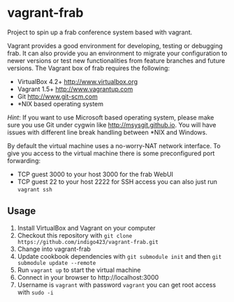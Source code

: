vagrant-frab
============

Project to spin up a frab conference system based with vagrant.

Vagrant provides a good environment for developing, testing or debugging frab.
It can also provide you an environment to migrate your configuration to newer versions or test new functionalities from feature branches and future versions.
The Vagrant box of frab requires the following:
- VirtualBox 4.2+ http://www.virtualbox.org
- Vagrant 1.5+ http://www.vagrantup.com
- Git http://www.git-scm.com
- *NIX based operating system

*Hint*: If you want to use Microsoft based operating system, please make sure you use Git under cygwin like http://msysgit.github.io.
You will have issues with different line break handling between *NIX and Windows.

By default the virtual machine uses a no-worry-NAT network interface. To give you access to the virtual machine there is some preconfigured port forwarding:
- TCP guest 3000 to your host 3000 for the frab WebUI
- TCP guest 22 to your host 2222 for SSH access you can also just run `vagrant ssh`

Usage
-----
1. Install VirtualBox and Vagrant on your computer
2. Checkout this repository with `git clone https://github.com/indigo423/vagrant-frab.git`
3. Change into vagrant-frab
4. Update cookbook dependencies with `git submodule init` and then `git submodule update --remote`
5. Run `vagrant up` to start the virtual machine
6. Connect in your browser to http://localhost:3000
7. Username is `vagrant` with password `vagrant` you can get root access with `sudo -i`
